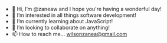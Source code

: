 - 👋 Hi, I’m @zaneaw and I hope you're having a wonderful day!
- 👀 I’m interested in all things software development!
- 🌱 I’m currently learning about JavaScript!
- 💞️ I’m looking to collaborate on anything!
- 📫 How to reach me... wilsonzanea@gmail.com

<!---
zaneaw/zaneaw is a ✨ special ✨ repository because its `README.md` (this file) appears on your GitHub profile.
You can click the Preview link to take a look at your changes.
--->
